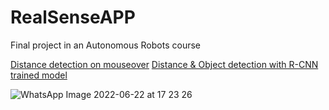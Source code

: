 # RealSenseAPP
Final project in an Autonomous Robots course

[Distance detection on mouseover](https://www.youtube.com/watch?v=9d2RUm9746c)
[Distance & Object detection with R-CNN trained model](https://www.youtube.com/watch?v=XrRwx00MB7U)


![WhatsApp Image 2022-06-22 at 17 23 26](https://user-images.githubusercontent.com/63556870/175053597-4e339ed9-ed4c-4ba7-857f-f06e29588381.jpeg)
